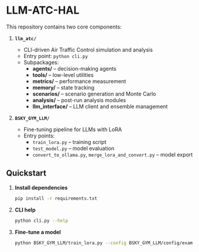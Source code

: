 # LLM-ATC-HAL

This repository contains two core components:

1. **`llm_atc/`**  
   - CLI-driven Air Traffic Control simulation and analysis  
   - Entry point: `python cli.py`  
   - Subpackages:  
     - **agents/** – decision-making agents  
     - **tools/** – low-level utilities  
     - **metrics/** – performance measurement  
     - **memory/** – state tracking  
     - **scenarios/** – scenario generation and Monte Carlo  
     - **analysis/** – post-run analysis modules  
     - **llm_interface/** – LLM client and ensemble management  

2. **`BSKY_GYM_LLM/`**  
   - Fine-tuning pipeline for LLMs with LoRA  
   - Entry points:  
     - `train_lora.py` – training script  
     - `test_model.py` – model evaluation  
     - `convert_to_ollama.py`, `merge_lora_and_convert.py` – model export  

## Quickstart

1. **Install dependencies**  
   ```bash
   pip install -r requirements.txt
   ```

2. **CLI help**
   ```bash
   python cli.py --help
   ```

3. **Fine-tune a model**
   ```bash
   python BSKY_GYM_LLM/train_lora.py --config BSKY_GYM_LLM/config/example_config.yaml
   ```
